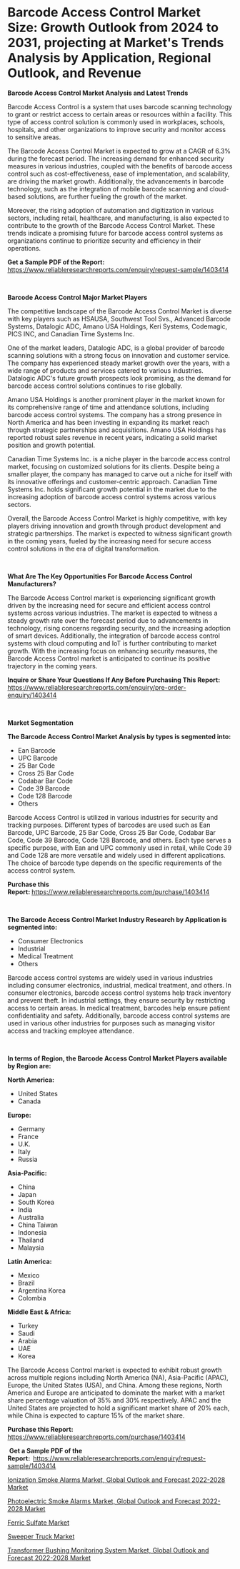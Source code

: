 <p><h1>Barcode Access Control Market Size: Growth Outlook from 2024 to 2031, projecting at Market's Trends Analysis by Application, Regional Outlook, and Revenue</h1></p><p><strong>Barcode Access Control Market Analysis and Latest Trends</strong></p>
<p><p>Barcode Access Control is a system that uses barcode scanning technology to grant or restrict access to certain areas or resources within a facility. This type of access control solution is commonly used in workplaces, schools, hospitals, and other organizations to improve security and monitor access to sensitive areas.</p><p>The Barcode Access Control Market is expected to grow at a CAGR of 6.3% during the forecast period. The increasing demand for enhanced security measures in various industries, coupled with the benefits of barcode access control such as cost-effectiveness, ease of implementation, and scalability, are driving the market growth. Additionally, the advancements in barcode technology, such as the integration of mobile barcode scanning and cloud-based solutions, are further fueling the growth of the market.</p><p>Moreover, the rising adoption of automation and digitization in various sectors, including retail, healthcare, and manufacturing, is also expected to contribute to the growth of the Barcode Access Control Market. These trends indicate a promising future for barcode access control systems as organizations continue to prioritize security and efficiency in their operations.</p></p>
<p><strong>Get a Sample PDF of the Report:&nbsp;</strong> <a href="https://www.reliableresearchreports.com/enquiry/request-sample/1403414">https://www.reliableresearchreports.com/enquiry/request-sample/1403414</a></p>
<p>&nbsp;</p>
<p><strong>Barcode Access Control Major Market Players</strong></p>
<p><p>The competitive landscape of the Barcode Access Control Market is diverse with key players such as HSAUSA, Southwest Tool Svs., Advanced Barcode Systems, Datalogic ADC, Amano USA Holdings, Keri Systems, Codemagic, PICS INC, and Canadian Time Systems Inc. </p><p>One of the market leaders, Datalogic ADC, is a global provider of barcode scanning solutions with a strong focus on innovation and customer service. The company has experienced steady market growth over the years, with a wide range of products and services catered to various industries. Datalogic ADC's future growth prospects look promising, as the demand for barcode access control solutions continues to rise globally.</p><p>Amano USA Holdings is another prominent player in the market known for its comprehensive range of time and attendance solutions, including barcode access control systems. The company has a strong presence in North America and has been investing in expanding its market reach through strategic partnerships and acquisitions. Amano USA Holdings has reported robust sales revenue in recent years, indicating a solid market position and growth potential.</p><p>Canadian Time Systems Inc. is a niche player in the barcode access control market, focusing on customized solutions for its clients. Despite being a smaller player, the company has managed to carve out a niche for itself with its innovative offerings and customer-centric approach. Canadian Time Systems Inc. holds significant growth potential in the market due to the increasing adoption of barcode access control systems across various sectors.</p><p>Overall, the Barcode Access Control Market is highly competitive, with key players driving innovation and growth through product development and strategic partnerships. The market is expected to witness significant growth in the coming years, fueled by the increasing need for secure access control solutions in the era of digital transformation.</p></p>
<p>&nbsp;</p>
<p><strong>What Are The Key Opportunities For Barcode Access Control Manufacturers?</strong></p>
<p><p>The Barcode Access Control market is experiencing significant growth driven by the increasing need for secure and efficient access control systems across various industries. The market is expected to witness a steady growth rate over the forecast period due to advancements in technology, rising concerns regarding security, and the increasing adoption of smart devices. Additionally, the integration of barcode access control systems with cloud computing and IoT is further contributing to market growth. With the increasing focus on enhancing security measures, the Barcode Access Control market is anticipated to continue its positive trajectory in the coming years.</p></p>
<p><strong>Inquire or Share Your Questions If Any Before Purchasing This Report:</strong> <a href="https://www.reliableresearchreports.com/enquiry/pre-order-enquiry/1403414">https://www.reliableresearchreports.com/enquiry/pre-order-enquiry/1403414</a></p>
<p>&nbsp;</p>
<p><strong>Market Segmentation</strong></p>
<p><strong>The Barcode Access Control Market Analysis by types is segmented into:</strong></p>
<p><ul><li>Ean Barcode</li><li>UPC Barcode</li><li>25 Bar Code</li><li>Cross 25 Bar Code</li><li>Codabar Bar Code</li><li>Code 39 Barcode</li><li>Code 128 Barcode</li><li>Others</li></ul></p>
<p><p>Barcode Access Control is utilized in various industries for security and tracking purposes. Different types of barcodes are used such as Ean Barcode, UPC Barcode, 25 Bar Code, Cross 25 Bar Code, Codabar Bar Code, Code 39 Barcode, Code 128 Barcode, and others. Each type serves a specific purpose, with Ean and UPC commonly used in retail, while Code 39 and Code 128 are more versatile and widely used in different applications. The choice of barcode type depends on the specific requirements of the access control system.</p></p>
<p><strong>Purchase this Report:&nbsp;</strong><a href="https://www.reliableresearchreports.com/purchase/1403414">https://www.reliableresearchreports.com/purchase/1403414</a></p>
<p>&nbsp;</p>
<p><strong>The Barcode Access Control Market Industry Research by Application is segmented into:</strong></p>
<p><ul><li>Consumer Electronics</li><li>Industrial</li><li>Medical Treatment</li><li>Others</li></ul></p>
<p><p>Barcode access control systems are widely used in various industries including consumer electronics, industrial, medical treatment, and others. In consumer electronics, barcode access control systems help track inventory and prevent theft. In industrial settings, they ensure security by restricting access to certain areas. In medical treatment, barcodes help ensure patient confidentiality and safety. Additionally, barcode access control systems are used in various other industries for purposes such as managing visitor access and tracking employee attendance.</p></p>
<p>&nbsp;</p>
<p><strong>In terms of Region, the Barcode Access Control Market Players available by Region are:</strong></p>
<p>
    <p> <strong> North America: </strong>
        <ul>
            <li>United States</li>
            <li>Canada</li>
        </ul>
        </p> 
    <p> <strong> Europe: </strong>
        <ul>
            <li>Germany</li>
            <li>France</li>
            <li>U.K.</li>
            <li>Italy</li>
            <li>Russia</li>
        </ul>
        </p> 
    <p> <strong> Asia-Pacific: </strong>
        <ul>
            <li>China</li>
            <li>Japan</li>
            <li>South Korea</li>
            <li>India</li>
            <li>Australia</li>
            <li>China Taiwan</li>
            <li>Indonesia</li>
            <li>Thailand</li>
            <li>Malaysia</li>
        </ul>
        </p> 
    <p> <strong> Latin America: </strong>
        <ul>
            <li>Mexico</li>
            <li>Brazil</li>
            <li>Argentina Korea</li>
            <li>Colombia</li>
        </ul>
        </p> 
    <p> <strong> Middle East & Africa: </strong>
        <ul>
            <li>Turkey</li>
            <li>Saudi</li>
            <li>Arabia</li>
            <li>UAE</li>
            <li>Korea</li>
        </ul>
    </p>
    </p>
<p><p>The Barcode Access Control market is expected to exhibit robust growth across multiple regions including North America (NA), Asia-Pacific (APAC), Europe, the United States (USA), and China. Among these regions, North America and Europe are anticipated to dominate the market with a market share percentage valuation of 35% and 30% respectively. APAC and the United States are projected to hold a significant market share of 20% each, while China is expected to capture 15% of the market share.</p></p>
<p><strong>Purchase this Report: </strong><a href="https://www.reliableresearchreports.com/purchase/1403414">https://www.reliableresearchreports.com/purchase/1403414</a></p>
<p>&nbsp;<strong>Get a Sample PDF of the Report:&nbsp;&nbsp;</strong><a href="https://www.reliableresearchreports.com/enquiry/request-sample/1403414">https://www.reliableresearchreports.com/enquiry/request-sample/1403414</a></p>
<p><strong></strong></p>
<p><p><a href="https://simplistic-meeting-7ee.notion.site/Ionization-Smoke-Alarms-Market-Global-Outlook-and-Forecast-2022-2028-Market-Share-Market-New-Tren-a10c55a21313402e8f0b650b7490d334">Ionization Smoke Alarms Market, Global Outlook and Forecast 2022-2028 Market</a></p><p><a href="https://natural-crush-b99.notion.site/Photoelectric-Smoke-Alarms-Market-Global-Outlook-and-Forecast-2022-2028-Market-Growth-Market-Trend-1ffdbd4455b3478bac98ef6eb4b43f11">Photoelectric Smoke Alarms Market, Global Outlook and Forecast 2022-2028 Market</a></p><p><a href="https://view.publitas.com/reportprime-1/ferric-sulfate-market-insights-market-players-and-forecast-till-2031/">Ferric Sulfate Market</a></p><p><a href="https://view.publitas.com/reportprime-1/insights-into-sweeper-truck-market-size-analysing-market-share-trends-and-growth-from-2024-to-2031/">Sweeper Truck Market</a></p><p><a href="https://fuschia-pecorino-a6d.notion.site/Insights-into-Transformer-Bushing-Monitoring-System-Market-Global-Outlook-and-Forecast-2022-2028-Ma-5fdecd080b3247318ca4202f1a33838e">Transformer Bushing Monitoring System Market, Global Outlook and Forecast 2022-2028 Market</a></p></p>